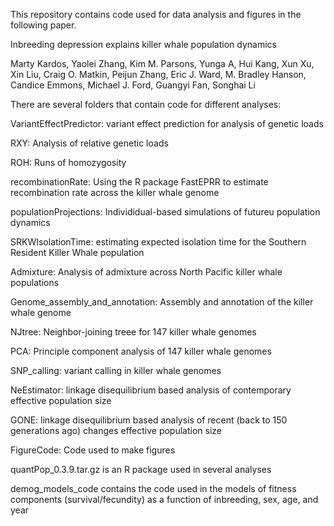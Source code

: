 This repository contains code used for data analysis and figures in the following paper. 

Inbreeding depression explains killer whale population dynamics

Marty Kardos, Yaolei Zhang, Kim M. Parsons, Yunga A, Hui Kang, Xun Xu, Xin Liu, Craig O. Matkin, Peijun Zhang, Eric J. Ward, M. Bradley Hanson, Candice Emmons, Michael J. Ford, Guangyi Fan, Songhai Li
	




There are several folders that contain code for different analyses:

VariantEffectPredictor: variant effect prediction for analysis of genetic loads

RXY: Analysis of relative genetic loads

ROH: Runs of homozygosity

recombinationRate: Using the R package FastEPRR to estimate recombination rate across the killer whale genome

populationProjections: Individidual-based simulations of futureu population dynamics

SRKWIsolationTime: estimating expected isolation time for the Southern Resident Killer Whale population

Admixture: Analysis of admixture across North Pacific killer whale populations

Genome_assembly_and_annotation: Assembly and annotation of the killer whale genome

NJtree: Neighbor-joining treee for 147 killer whale genomes

PCA: Principle component analysis of 147 killer whale genomes

SNP_calling: variant calling in killer whale genomes

NeEstimator: linkage disequilibrium based analysis of contemporary effective population size

GONE: linkage disequilibrium based analysis of recent (back to 150 generations ago) changes effective population size

FigureCode: Code used to make figures

quantPop_0.3.9.tar.gz is an R package used in several analyses

demog_models_code contains the code used in the models of fitness components (survival/fecundity) as a function of inbreeding, sex, age, and year
